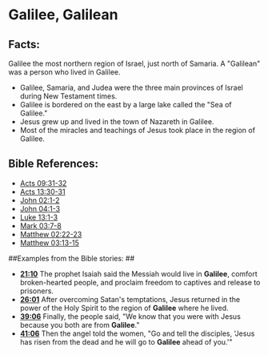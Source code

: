 # Galilee, Galilean #

## Facts: ##

Galilee the most northern region of Israel, just north of Samaria. A "Galilean" was a person who lived in Galilee.

* Galilee, Samaria, and Judea were the three main provinces of Israel during New Testament times.
* Galilee is bordered on the east by a large lake called the "Sea of Galilee."
* Jesus grew up and lived in the town of Nazareth in Galilee.
* Most of the miracles and teachings of Jesus took place in the region of Galilee.



## Bible References: ##

* [Acts 09:31-32](en/tn/act/help/09/31)
* [Acts 13:30-31](en/tn/act/help/13/30)
* [John 02:1-2](en/tn/jhn/help/02/01)
* [John 04:1-3](en/tn/jhn/help/04/01)
* [Luke 13:1-3](en/tn/luk/help/13/01)
* [Mark 03:7-8](en/tn/mrk/help/03/07)
* [Matthew 02:22-23](en/tn/mat/help/02/22)
* [Matthew 03:13-15](en/tn/mat/help/03/13)

##Examples from the Bible stories: ##

* __[21:10](en/tn/obs/help/21/10)__ The prophet Isaiah said the Messiah would live in __Galilee__, comfort broken-hearted people, and proclaim freedom to captives and release to prisoners.
* __[26:01](en/tn/obs/help/26/01)__ After overcoming Satan's temptations, Jesus returned in the power of the Holy Spirit to the region of __Galilee__  where he lived.
* __[39:06](en/tn/obs/help/39/06)__ Finally, the people said, "We know that you were with Jesus because you both are from __Galilee__."
* __[41:06](en/tn/obs/help/41/06)__ Then the angel told the women, "Go and tell the disciples, 'Jesus has risen from the dead and he will go to __Galilee__  ahead of you.'"